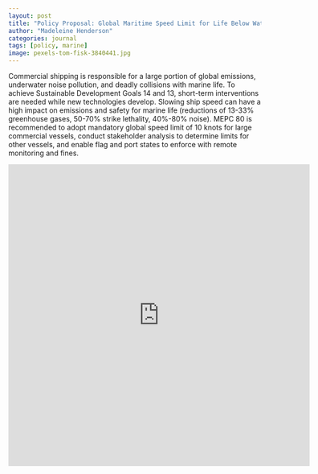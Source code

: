 ```yaml
---
layout: post
title: "Policy Proposal: Global Maritime Speed Limit for Life Below Water"
author: "Madeleine Henderson"
categories: journal
tags: [policy, marine]
image: pexels-tom-fisk-3840441.jpg
---
```


Commercial shipping is responsible for a large portion of global emissions, underwater noise pollution, and deadly collisions with marine life. To achieve Sustainable Development Goals 14 and 13, short-term interventions are needed while new technologies develop. Slowing ship speed can have a high impact on emissions and safety for marine life (reductions of 13-33% greenhouse gases, 50-70% strike lethality, 40%-80% noise). MEPC 80 is recommended to adopt mandatory global speed limit of 10 knots for large commercial vessels, conduct stakeholder analysis to determine limits for other vessels, and enable flag and port states to enforce with remote monitoring and fines. 

<embed src="https://ml-henderson.github.io/assets/files/BluePlanet_PolicyBrief_final.pdf"
    type="application/pdf" 
    width="600"
    height="600"/>

<!-- [PolicyBrief.pdf](../assets/files/BluePlanet_PolicyBrief_final.pdf) -->


